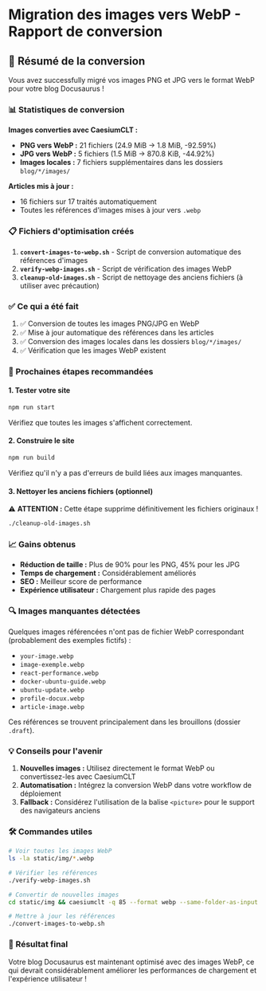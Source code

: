 # Migration des images vers WebP - Rapport de conversion

## 🎉 Résumé de la conversion

Vous avez successfully migré vos images PNG et JPG vers le format WebP pour votre blog Docusaurus !

### 📊 Statistiques de conversion

**Images converties avec CaesiumCLT :**
- **PNG vers WebP :** 21 fichiers (24.9 MiB → 1.8 MiB, -92.59%)
- **JPG vers WebP :** 5 fichiers (1.5 MiB → 870.8 KiB, -44.92%)
- **Images locales :** 7 fichiers supplémentaires dans les dossiers `blog/*/images/`

**Articles mis à jour :**
- 16 fichiers sur 17 traités automatiquement
- Toutes les références d'images mises à jour vers `.webp`

### 📋 Fichiers d'optimisation créés

1. **`convert-images-to-webp.sh`** - Script de conversion automatique des références d'images
2. **`verify-webp-images.sh`** - Script de vérification des images WebP
3. **`cleanup-old-images.sh`** - Script de nettoyage des anciens fichiers (à utiliser avec précaution)

### ✅ Ce qui a été fait

1. ✅ Conversion de toutes les images PNG/JPG en WebP
2. ✅ Mise à jour automatique des références dans les articles
3. ✅ Conversion des images locales dans les dossiers `blog/*/images/`
4. ✅ Vérification que les images WebP existent

### 🔄 Prochaines étapes recommandées

#### 1. Tester votre site

```bash
npm run start
```

Vérifiez que toutes les images s'affichent correctement.

#### 2. Construire le site

```bash
npm run build
```

Vérifiez qu'il n'y a pas d'erreurs de build liées aux images manquantes.

#### 3. Nettoyer les anciens fichiers (optionnel)

⚠️ **ATTENTION :** Cette étape supprime définitivement les fichiers originaux !

```bash
./cleanup-old-images.sh
```

### 📈 Gains obtenus

- **Réduction de taille :** Plus de 90% pour les PNG, 45% pour les JPG
- **Temps de chargement :** Considérablement améliorés
- **SEO :** Meilleur score de performance
- **Expérience utilisateur :** Chargement plus rapide des pages

### 🔍 Images manquantes détectées

Quelques images référencées n'ont pas de fichier WebP correspondant (probablement des exemples fictifs) :
- `your-image.webp`
- `image-exemple.webp`
- `react-performance.webp`
- `docker-ubuntu-guide.webp`
- `ubuntu-update.webp`
- `profile-docux.webp`
- `article-image.webp`

Ces références se trouvent principalement dans les brouillons (dossier `.draft`).

### 💡 Conseils pour l'avenir

1. **Nouvelles images :** Utilisez directement le format WebP ou convertissez-les avec CaesiumCLT
2. **Automatisation :** Intégrez la conversion WebP dans votre workflow de déploiement
3. **Fallback :** Considérez l'utilisation de la balise `<picture>` pour le support des navigateurs anciens

### 🛠️ Commandes utiles

```bash
# Voir toutes les images WebP
ls -la static/img/*.webp

# Vérifier les références
./verify-webp-images.sh

# Convertir de nouvelles images
cd static/img && caesiumclt -q 85 --format webp --same-folder-as-input *.png *.jpg

# Mettre à jour les références
./convert-images-to-webp.sh
```

### 🎯 Résultat final

Votre blog Docusaurus est maintenant optimisé avec des images WebP, ce qui devrait considérablement améliorer les performances de chargement et l'expérience utilisateur !